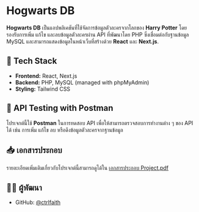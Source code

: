 # Hogwarts DB

**Hogwarts DB** เป็นแอปพลิเคชันที่ใช้จัดการข้อมูลตัวละครจากโลกของ **Harry Potter** โดยรองรับการเพิ่ม แก้ไข และลบข้อมูลตัวละครผ่าน API ที่พัฒนาโดย PHP ซึ่งเชื่อมต่อกับฐานข้อมูล MySQL และสามารถแสดงข้อมูลในหน้าเว็บที่สร้างด้วย **React** และ **Next.js**.

## 🚀 Tech Stack
- **Frontend:** React, Next.js
- **Backend:** PHP, MySQL (managed with phpMyAdmin)
- **Styling:** Tailwind CSS

## 🔧 API Testing with Postman
โปรเจกต์นี้ใช้ **Postman** ในการทดสอบ API เพื่อให้สามารถตรวจสอบการทำงานต่าง ๆ ของ API ได้ เช่น การเพิ่ม แก้ไข ลบ หรือดึงข้อมูลตัวละครจากฐานข้อมูล

## 📥 เอกสารประกอบ
รายละเอียดเพิ่มเติมเกี่ยวกับโปรเจกต์นี้สามารถดูได้ใน [เอกสารประกอบ Project.pdf](https://github.com/ctrlfaith/hogwarts-db/blob/main/hogwarts-db/%E0%B9%80%E0%B8%AD%E0%B8%81%E0%B8%AA%E0%B8%B2%E0%B8%A3%E0%B8%9B%E0%B8%A3%E0%B8%B0%E0%B8%81%E0%B8%AD%E0%B8%9A%20Project.pdf)

## 🙋‍♂️ ผู้พัฒนา

- GitHub: [@ctrlfaith](https://github.com/ctrlfaith)
